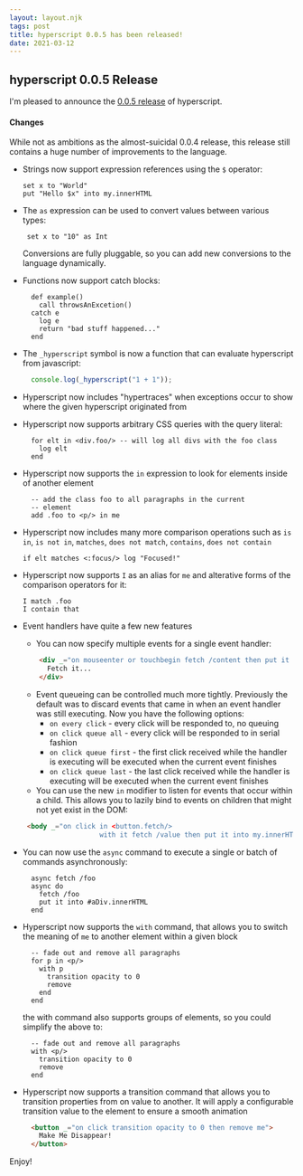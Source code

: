 ```yaml
---
layout: layout.njk
tags: post
title: hyperscript 0.0.5 has been released!
date: 2021-03-12
---
```


## hyperscript 0.0.5 Release

I'm pleased to announce the [0.0.5 release](https://unpkg.com/browse/hyperscript.org@0.0.5/) of hyperscript.

#### Changes

While not as ambitions as the almost-suicidal 0.0.4 release, this release still contains a huge number of improvements
to the language.

* Strings now support expression references using the `$` operator:
  ```text
  set x to "World"
  put "Hello $x" into my.innerHTML
  ```

* The `as` expression can be used to convert values between various types:
  ```text
   set x to "10" as Int
  ```
  Conversions are fully pluggable, so you can add new conversions to the language dynamically.

* Functions now support catch blocks:
  ```text
    def example()
      call throwsAnExcetion()
    catch e
      log e
      return "bad stuff happened..."
    end
  ```

* The `_hyperscript` symbol is now a function that can evaluate hyperscript from javascript:
  ```js
    console.log(_hyperscript("1 + 1"));
  ```

* Hyperscript now includes "hypertraces" when exceptions occur to show where the given hyperscript originated from

* Hyperscript now supports arbitrary CSS queries with the query
  literal:
  ```text
    for elt in <div.foo/> -- will log all divs with the foo class
      log elt
    end
  ```
  
* Hyperscript now supports the `in` expression to look for elements inside of another element
  ```text
    -- add the class foo to all paragraphs in the current
    -- element
    add .foo to <p/> in me
  ```

* Hyperscript now includes many more comparison operations such as `is in`, `is not in`, `matches`, `does not match`,
  `contains`, `does not contain`
  ```text
  if elt matches <:focus/> log "Focused!"
  ```

* Hyperscript now supports `I` as an alias for `me` and alterative forms of the comparison operators for it:
  ```text
  I match .foo
  I contain that
  ```

* Event handlers have quite a few new features
  * You can now specify multiple events for a single event handler:
  ```html
      <div _="on mouseenter or touchbegin fetch /content then put it into my.innerHTML">
        Fetch it...
      </div>
   ```
  * Event queueing can be controlled much more tightly.  Previously the default was to discard 
    events that came in when an event handler was still executing.  Now you have the following
    options:
      * `on every click` - every click will be responded to, no queuing
      * `on click queue all` - every click will be responded to in serial fashion
      * `on click queue first` - the first click received while the handler is executing will be executed when the current event finishes
      * `on click queue last` - the last click received while the handler is executing will be executed when the current event finishes
   * You can use the new `in` modifier to listen for events that occur within a child.  This allows you to lazily bind to events on children that might not yet exist in the DOM:
   ```html
    <body _="on click in <button.fetch/> 
                      with it fetch /value then put it into my.innerHTML"
   ```

* You can now use the `async` command to execute a single or batch of commands asynchronously:
  ```text
    async fetch /foo
    async do
      fetch /foo
      put it into #aDiv.innerHTML
    end
  ```

* Hyperscript now supports the `with` command, that allows you to switch the meaning of `me` to another element within a given block
  ```text
    -- fade out and remove all paragraphs
    for p in <p/>
      with p
        transition opacity to 0
        remove
      end
    end
  ```
  the with command also supports groups of elements, so you could simplify the above to:
  ```text
    -- fade out and remove all paragraphs
    with <p/>
      transition opacity to 0
      remove
    end
  ```

* Hyperscript now supports a transition command that allows you to transition properties from 
  on value to another.  It will apply a configurable transition value to the element to ensure
  a smooth animation
  ```html
    <button _="on click transition opacity to 0 then remove me">
      Make Me Disappear!
    </button>
  ```  

Enjoy!